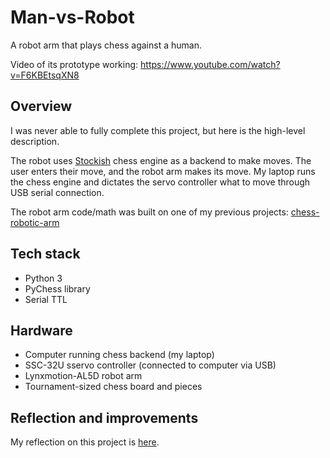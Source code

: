 # Man-vs-Robot
A robot arm that plays chess against a human.

Video of its prototype working: https://www.youtube.com/watch?v=F6KBEtsqXN8

## Overview

I was never able to fully complete this project, but here is the high-level description.

The robot uses [Stockish](https://github.com/official-stockfish/Stockfish) chess engine as a backend to make moves. The user enters their move, and the robot arm makes its move. My laptop runs the chess engine and dictates the servo controller what to move through USB serial connection.

The robot arm code/math was built on one of my previous projects: [chess-robotic-arm](https://github.com/gallo-json/chess-robotic-arm)

## Tech stack

- Python 3
- PyChess library
- Serial TTL

## Hardware

- Computer running chess backend (my laptop)
- SSC-32U sservo controller (connected to computer via USB)
- Lynxmotion-AL5D robot arm
- Tournament-sized chess board and pieces

## Reflection and improvements

My reflection on this project is [here](docs/Reflection.md).
